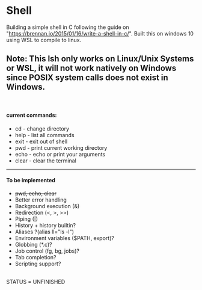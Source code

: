 # Shell
Building a simple shell in C following the guide on "https://brennan.io/2015/01/16/write-a-shell-in-c/". Built this on windows 10 using WSL to compile to linux.
<br>
<h2>
Note: This lsh only works on Linux/Unix Systems or WSL, it will not work natively on Windows since POSIX system calls does not exist in Windows.
</h2>
<br>

<h4>current commands:</h4>
<ul>
<li>cd - change directory</li>
<li>help - list all commands</li>
<li>exit - exit out of shell</li>
<li>pwd - print current working directory</li>
<li>echo - echo or print your arguments</li>
<li>clear - clear the terminal</li>
</ul>

<hr>
<h4> To be implemented </h4>
<ul> 
<li><s>pwd, echo, clear</s></li>
<li>Better error handling</li>
<li>Background execution (&)</li>
<li>Redirection (<, >, >>)</li>
<li>Piping (|)</li>
<li>History + history builtin?</li>
<li>Aliases ?(alias ll="ls -l")</li>
<li>Environment variables ($PATH, export)?</li>
<li>Globbing (*.c)?</li>
<li>Job control (fg, bg, jobs)?</li>
<li>Tab completion?</li>
<li>Scripting support?</li>
</ul>
<br>
STATUS = UNFINISHED
